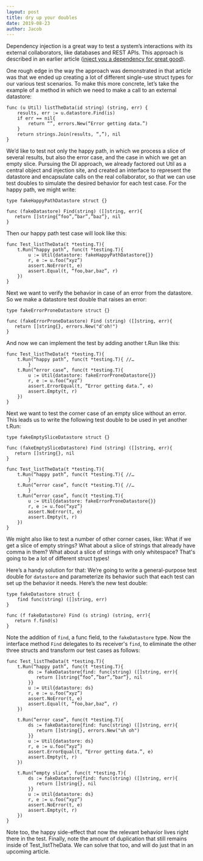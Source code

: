 ```yaml
---
layout: post
title: dry up your doubles
date: 2019-08-23
author: Jacob
---
```


Dependency injection is a great way to test a system’s interactions with its external collaborators, like databases and REST APIs.  This approach is described in an earlier article ([inject you a dependency for great good](https://wwwin-github.cisco.com/jchampne/NotesOnCode/wiki/inject-you-a-dependency-for-great-good)).  

One rough edge in the way the approach was demonstrated in that article was that we ended up creating a lot of different single-use struct types for our various test scenarios.  To make this more concrete, let’s take the example of a method in which we need to make a call to an external datastore:

```
func (u Util) listTheData(id string) (string, err) {
	results, err := u.datastore.Find(is)
	if err == nil{
		return “”, errors.New(“Error getting data.”)
	}
	return strings.Join(results, “,”), nil
}
```

We’d like to test not only the happy path, in which we process a slice of several results, but also the error case, and the case in which we get an empty slice.  Pursuing the DI approach, we already factored out Util as a central object and injection site, and created an interface to represent the datastore and encapsulate calls on the real collaborator, so that we can use test doubles to simulate the desired behavior for each test case.  For the happy path, we might write:

```
type fakeHappyPathDatastore struct {}

func (fakeDatastore) Find(string) ([]string, err){
   return []string{”foo”,”bar”,”baz”}, nil
} 
```

Then our happy path test case will look like this:

```
func Test_listTheData(t *testing.T){
	t.Run(“happy path”, func(t *testing.T){
		u := Util{datastore: fakeHappyPathDatastore{}}
		r, e := u.foo(“xyz”)
		assert.NoError(t, e)
		assert.Equal(t, “foo,bar,baz”, r)
	})
}
```

Next we want to verify the behavior in case of an error from the datastore.  So we make a datastore test double that raises an error: 

```
type fakeErrorProneDatastore struct {}

func (fakeErrorProneDatastore) Find (string) ([]string, err){
   return []string{}, errors.New("d'oh!")
}
```

And now we can implement the test by adding another t.Run like this: 

```
func Test_listTheData(t *testing.T){
	t.Run(“happy path”, func(t *testing.T){ //…
        }
	t.Run(“error case”, func(t *testing.T){
		u := Util{datastore: fakeErrorProneDatastore{}}
		r, e := u.foo(“xyz”)
		assert.ErrorEqual(t, “Error getting data.”, e)
		assert.Empty(t, r)
	})
}
```

Next we want to test the corner case of an empty slice without an error.  This leads us to write the following test double to be used in yet another t.Run:

```
type fakeEmptySliceDatastore struct {}

func (fakeEmptySliceDatastore) Find (string) ([]string, err){
   return []string{}, nil
}

func Test_listTheData(t *testing.T){
	t.Run(“happy path”, func(t *testing.T){ //…
        }
	t.Run(“error case”, func(t *testing.T){ //…
        }
	t.Run(“error case”, func(t *testing.T){
		u := Util{datastore: fakeErrorProneDatastore{}}
		r, e := u.foo(“xyz”)
		assert.NoError(t, e)
		assert.Empty(t, r)
	})
}
```

We might also like to test a number of other corner cases, like: What if we get a slice of empty strings?  What about a slice of strings that already have comma in them? What about a slice of strings with only whitespace? That's going to be a lot of different struct types!  

Here’s a handy solution for that:  We’re going to write a general-purpose test double for `datastore` and parameterize its behavior such that each test can set up the behavior it needs.  Here’s the new test double:

```
type fakeDatastore struct {
	find func(string) ([]string, err)
}

func (f fakeDatastore) Find (s string) (string, err){
   return f.find(s)
} 
```

Note the addition of `find`, a func field, to the `fakeDatastore` type.  Now the interface method `Find` delegates to its receiver's `find`, to eliminate the other three structs and transform our test cases as follows:

```
func Test_listTheData(t *testing.T){
	t.Run(“happy path”, func(t *testing.T){
		ds := fakeDatastore{find: func(string) ([]string, err){
		   return []string{”foo”,”bar”,”bar”}, nil
		}}
		u := Util{datastore: ds}
		r, e := u.foo(“xyz”)
		assert.NoError(t, e)
		assert.Equal(t, “foo,bar,baz”, r)
	})

	t.Run(“error case”, func(t *testing.T){
		ds := fakeDatastore{find: func(string) ([]string, err){
		   return []string{}, errors.New("uh oh")
		}}
		u := Util{datastore: ds}
		r, e := u.foo(“xyz”)
		assert.ErrorEqual(t, “Error getting data.”, e)
		assert.Empty(t, r)
	})

	t.Run(“empty slice”, func(t *testing.T){
		ds := fakeDatastore{find: func(string) ([]string, err){
		   return []string{}, nil
		}}
		u := Util{datastore: ds}
		r, e := u.foo(“xyz”)
		assert.NoError(t, e)
		assert.Empty(t, r)
	})
}
```

Note too, the happy side-effect that now the relevant behavior lives right there in the test.  Finally, note the amount of duplication that still remains inside of Test_listTheData.  We can solve that too, and will do just that in an upcoming article.


